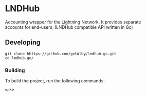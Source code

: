 # LNDHub

Accounting wrapper for the Lightning Network. It provides separate accounts for end-users. (LNDHub compatible API written in Go)

## Developing

```shell
git clone hhttps://github.com/getAlby/lndhub.go.git
cd lndhub.go/
```


### Building

To build the project, run the following commands:

```shell
make
```